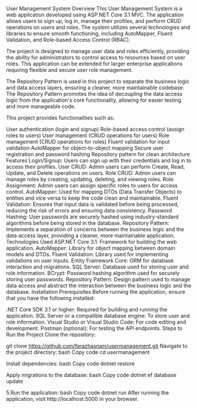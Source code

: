 User Management System
Overview
This User Management System is a web application developed using ASP.NET Core 3.1 MVC. The application allows users to sign up, log in, manage their profiles, and perform CRUD operations on users and roles. The system utilizes several technologies and libraries to ensure smooth functioning, including AutoMapper, Fluent Validation, and Role-based Access Control (RBAC).

The project is designed to manage user data and roles efficiently, providing the ability for administrators to control access to resources based on user roles. This application can be extended for larger enterprise applications requiring flexible and secure user role management.

The Repository Pattern is used in this project to separate the business logic and data access layers, ensuring a cleaner, more maintainable codebase. The Repository Pattern promotes the idea of decoupling the data access logic from the application's core functionality, allowing for easier testing and more manageable code.

This project provides functionalities such as:

User authentication (login and signup)
Role-based access control (assign roles to users)
User management (CRUD operations for users)
Role management (CRUD operations for roles)
Fluent validation for input validation
AutoMapper for object-to-object mapping
Secure user registration and password hashing
Repository pattern for clean architecture
Features
Login/Signup: Users can sign up with their credentials and log in to access their profiles.
User CRUD: Admin users can perform Create, Read, Update, and Delete operations on users.
Role CRUD: Admin users can manage roles by creating, updating, deleting, and viewing roles.
Role Assignment: Admin users can assign specific roles to users for access control.
AutoMapper: Used for mapping DTOs (Data Transfer Objects) to entities and vice versa to keep the code clean and maintainable.
Fluent Validation: Ensures that input data is validated before being processed, reducing the risk of errors and ensuring data consistency.
Password Hashing: User passwords are securely hashed using industry-standard algorithms before being stored in the database.
Repository Pattern: Implements a separation of concerns between the business logic and the data access layer, providing a cleaner, more maintainable application.
Technologies Used
ASP.NET Core 3.1: Framework for building the web application.
AutoMapper: Library for object mapping between domain models and DTOs.
Fluent Validation: Library used for implementing validations on user inputs.
Entity Framework Core: ORM for database interaction and migrations.
SQL Server: Database used for storing user and role information.
BCrypt: Password hashing algorithm used for securely storing user passwords.
Repository Pattern: Design pattern used to manage data access and abstract the interaction between the business logic and the database.
Installation
Prerequisites
Before running the application, ensure that you have the following installed:

.NET Core SDK 3.1 or higher: Required for building and running the application.
SQL Server or a compatible database engine: To store user and role information.
Visual Studio or Visual Studio Code: For code editing and development.
Postman (optional): For testing the API endpoints.
Steps to Run the Project
Clone the repository:

git clone https://github.com/farazhasnain/usermanagement.git
Navigate to the project directory: bash Copy code cd usermanagement

Install dependencies: bash Copy code dotnet restore

Apply migrations to the database: bash Copy code dotnet ef database update

5.Run the application: bash Copy code dotnet run After running the application, visit http://localhost:5000 in your browser.

